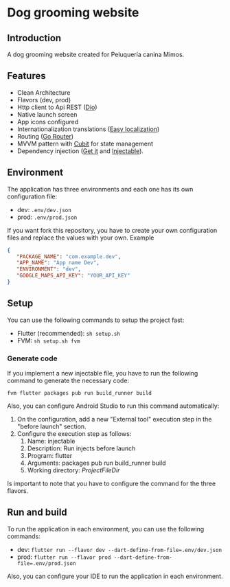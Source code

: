 # Dog grooming website

## Introduction

A dog grooming website created for Peluquería canina Mimos.

## Features

- Clean Architecture
- Flavors (dev, prod)
- Http client to Api REST ([Dio](https://pub.dev/packages/dio))
- Native launch screen
- App icons configured
- Internationalization translations ([Easy localization](https://pub.dev/packages/easy_localization))
- Routing ([Go Router](https://pub.dev/packages/go_router))
- MVVM pattern with [Cubit](https://pub.dev/packages/flutter_bloc) for state management
- Dependency injection ([Get it](https://pub.dev/packages/get_it) and [Injectable](https://pub.dev/packages/injectable)).

## Environment

The application has three environments and each one has its own configuration file:

- dev: `.env/dev.json`
- prod: `.env/prod.json`

If you want fork this repository, you have to create your own configuration files and replace the values with your own. Example

```json
{
   "PACKAGE_NAME": "com.example.dev",
   "APP_NAME": "App name Dev",
   "ENVIRONMENT": "dev",
   "GOOGLE_MAPS_API_KEY": "YOUR_API_KEY"
}
```

## Setup

You can use the following commands to setup the project fast:

- Flutter (recommended): `sh setup.sh`
- FVM: `sh setup.sh fvm`

### Generate code

If you implement a new injectable file, you have to run the following command to generate the necessary code:

`fvm flutter packages pub run build_runner build`

Also, you can configure Android Studio to run this command automatically:

1. On the configuration, add a new "External tool" execution step in the "before launch" section.
2. Configure the execution step as follows:
   1. Name: injectable
   2. Description: Run injects before launch
   3. Program: flutter
   4. Arguments: packages pub run build_runner build
   5. Working directory: $ProjectFileDir$

Is important to note that you have to configure the command for the three flavors.

## Run and build

To run the application in each environment, you can use the following commands:

- dev: `flutter run --flavor dev --dart-define-from-file=.env/dev.json`
- prod: `flutter run --flavor prod --dart-define-from-file=.env/prod.json`

Also, you can configure your IDE to run the application in each environment.
